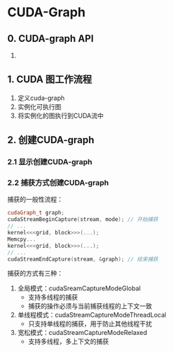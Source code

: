 # CUDA-Graph

## 0. CUDA-graph API
1. 

## 1. CUDA 图工作流程

1. 定义cuda-graph
2. 实例化可执行图
3. 将实例化的图执行到CUDA流中

## 2. 创建CUDA-graph

### 2.1 显示创建CUDA-graph

### 2.2 捕获方式创建CUDA-graph

捕获的一般性流程：
``` c++
cudaGraph_t graph;
cudaStreamBeginCapture(stream, mode); // 开始捕获
// ...
kernel<<<grid, block>>>(...);
Memcpy...
kernel<<<grid, block>>>(...);
// ...
cudaStreamEndCapture(stream, &graph); // 结束捕获
```

捕获的方式有三种：
1. 全局模式：cudaSreamCaptureModeGlobal
    - 支持多线程的捕获
    - 捕获的操作必须与当前捕获线程的上下文一致
2. 单线程模式：cudaStreamCaptureModeThreadLocal
    - 只支持单线程的捕获，用于防止其他线程干扰
3. 宽松模式：cudaStreamCaptureModeRelaxed
    - 支持多线程，多上下文的捕获


